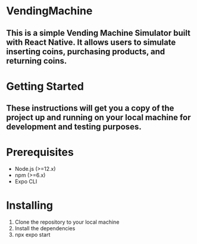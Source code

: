 # VendingMachine

## This is a simple Vending Machine Simulator built with React Native. It allows users to simulate inserting coins, purchasing products, and returning coins.

# Getting Started

## These instructions will get you a copy of the project up and running on your local machine for development and testing purposes.

# Prerequisites

- Node.js (>=12.x)
- npm (>=6.x)
- Expo CLI

# Installing

1. Clone the repository to your local machine
2. Install the dependencies
3. npx expo start
